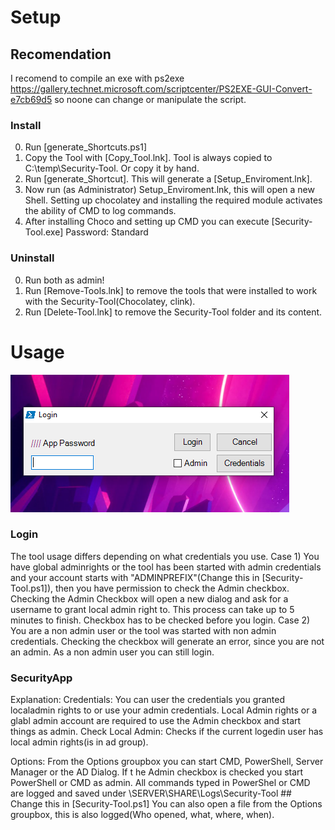 # Setup #

## Recomendation ##
I recomend to compile an exe with ps2exe https://gallery.technet.microsoft.com/scriptcenter/PS2EXE-GUI-Convert-e7cb69d5 so noone can change or manipulate the script.

### Install ###
0) Run [generate_Shortcuts.ps1]
1) Copy the Tool with [Copy_Tool.lnk]. Tool is always copied to C:\temp\Security-Tool. Or copy it by hand.
2) Run [generate_Shortcut]. This will generate a [Setup_Enviroment.lnk].
3) Now run (as Administrator) Setup_Enviroment.lnk, this will open a new Shell.
	Setting up chocolatey and installing the required module activates the ability of CMD to log commands.
4) After installing Choco and setting up CMD you can execute [Security-Tool.exe] Password: Standard

### Uninstall ###
0) Run both as admin!
1) Run [Remove-Tools.lnk] to remove the tools that were installed to work with the Security-Tool(Chocolatey, clink).
2) Run [Delete-Tool.lnk] to remove the Security-Tool folder and its content.

# Usage #

![Login GUI](https://github.com/seyo-IV/Powershell/blob/master/Security-Tool/images/Login.PNG)

### Login ###
The tool usage differs depending on what credentials you use.
 Case 1) You have global adminrights or the tool has been started with admin credentials and your account starts with "ADMINPREFIX"(Change this in [Security-Tool.ps1]), then you have permission to check the Admin checkbox.
	Checking the Admin Checkbox will open a new dialog and ask for a username to grant local admin right to. This process can take up to 5 minutes to finish.
	Checkbox has to be checked before you login.
 Case 2) You are a non admin user or the tool was started with non admin credentials.
	Checking the checkbox will generate an error, since you are not an admin.
	As a non admin user you can still login.
	
### SecurityApp ###
Explanation:
	Credentials: You can user the credentials you granted localadmin rights to or use your admin credentials.
	Local Admin rights or a glabl admin account are required to use the Admin checkbox and start things as admin.
	Check Local Admin: Checks if the current logedin user has local admin rights(is in ad group).
	
Options:
	From the Options groupbox you can start CMD, PowerShell, Server Manager or the AD Dialog.
	If t he Admin checkbox is checked you start PowerShell or CMD as admin.
	All commands typed in PowerShel or CMD are logged and saved under \\SERVER\SHARE\Logs\Security-Tool ## Change this in [Security-Tool.ps1]
You can also open a file from the Options groupbox, this is also logged(Who opened, what, where, when).
